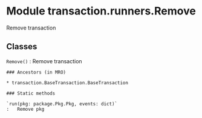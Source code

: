 Module transaction.runners.Remove
=================================
Remove transaction

Classes
-------

`Remove()`
:   Remove transaction

    ### Ancestors (in MRO)

    * transaction.BaseTransaction.BaseTransaction

    ### Static methods

    `run(pkg: package.Pkg.Pkg, events: dict)`
    :   Remove pkg